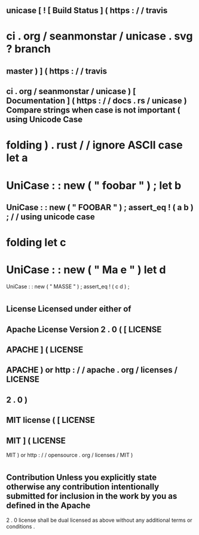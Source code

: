 #
unicase
[
!
[
Build
Status
]
(
https
:
/
/
travis
-
ci
.
org
/
seanmonstar
/
unicase
.
svg
?
branch
=
master
)
]
(
https
:
/
/
travis
-
ci
.
org
/
seanmonstar
/
unicase
)
[
Documentation
]
(
https
:
/
/
docs
.
rs
/
unicase
)
Compare
strings
when
case
is
not
important
(
using
Unicode
Case
-
folding
)
.
rust
/
/
ignore
ASCII
case
let
a
=
UniCase
:
:
new
(
"
foobar
"
)
;
let
b
=
UniCase
:
:
new
(
"
FOOBAR
"
)
;
assert_eq
!
(
a
b
)
;
/
/
using
unicode
case
-
folding
let
c
=
UniCase
:
:
new
(
"
Ma
e
"
)
let
d
=
UniCase
:
:
new
(
"
MASSE
"
)
;
assert_eq
!
(
c
d
)
;
#
#
License
Licensed
under
either
of
-
Apache
License
Version
2
.
0
(
[
LICENSE
-
APACHE
]
(
LICENSE
-
APACHE
)
or
http
:
/
/
apache
.
org
/
licenses
/
LICENSE
-
2
.
0
)
-
MIT
license
(
[
LICENSE
-
MIT
]
(
LICENSE
-
MIT
)
or
http
:
/
/
opensource
.
org
/
licenses
/
MIT
)
#
#
#
Contribution
Unless
you
explicitly
state
otherwise
any
contribution
intentionally
submitted
for
inclusion
in
the
work
by
you
as
defined
in
the
Apache
-
2
.
0
license
shall
be
dual
licensed
as
above
without
any
additional
terms
or
conditions
.
